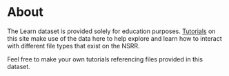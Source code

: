 # About

The Learn dataset is provided solely for education purposes.
[Tutorials](https://sleepdata.org/tools?type=tutorial) on this site make use of
the data here to help explore and learn how to interact with different file
types that exist on the NSRR.

Feel free to make your own tutorials referencing files provided in this dataset.
